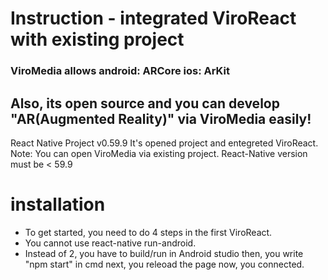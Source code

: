 <h1>Instruction - integrated ViroReact with existing project </h1>

<h3>ViroMedia allows android: ARCore ios: ArKit </h3>
<h2>Also, its open source and you can develop "AR(Augmented Reality)"  via ViroMedia easily!</h2>

React Native Project v0.59.9
It's opened project and entegreted ViroReact.
Note: You can open ViroMedia via existing project. React-Native version must be < 59.9 

<h1>installation</h1>

<ul>
<li>To get started, you need to do 4 steps in the first ViroReact.</li>
<li>You cannot use react-native run-android.</li>
<li>Instead of 2, you have to build/run in Android studio then, you write "npm start" in cmd next, you releoad the page now, you connected.</li>
</ul>


